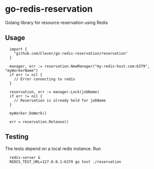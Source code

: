 # go-redis-reservation
Golang library for resource reservation using Redis

## Usage
```
  import {
    "github.com/Clever/go-redis-reservation/reservation"
  }

  manager, err := reservation.NewManager("my-redis-host.com:6379", "myWorkerName")
  if err != nil {
    // Error connecting to redis
  }

  reservation, err := manager.Lock(jobName)
  if err != nil {
    // Reservation is already held for jobName
  }

  myWorker.DoWork()

  err = reservation.Release()

```

## Testing
The tests depend on a local redis instance. Run
```
  redis-server &
  REDIS_TEST_URL=127.0.0.1:6379 go test ./reservation
```